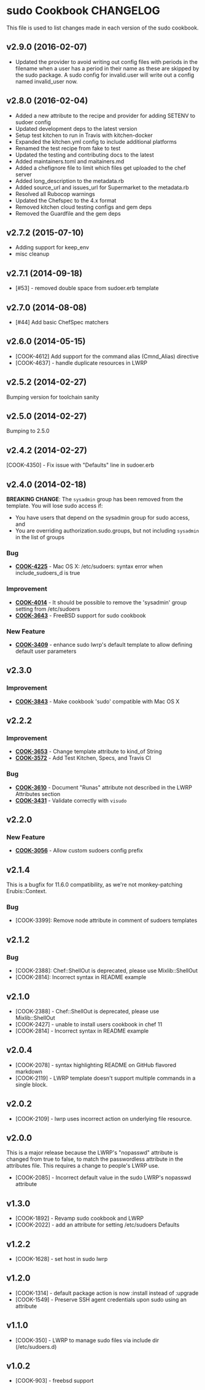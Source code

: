 # sudo Cookbook CHANGELOG
This file is used to list changes made in each version of the sudo cookbook.

## v2.9.0 (2016-02-07)
- Updated the provider to avoid writing out config files with periods in the filename when a user has a period in their name as these are skipped by the sudo package. A sudo config for invalid.user will write out a config named invalid_user now.

## v2.8.0 (2016-02-04)
- Added a new attribute to the recipe and provider for adding SETENV to sudoer config
- Updated development deps to the latest version
- Setup test kitchen to run in Travis with kitchen-docker
- Expanded the kitchen.yml config to include additional platforms
- Renamed the test recipe from fake to test
- Updated the testing and contributing docs to the latest
- Added maintainers.toml and maitainers.md
- Added a chefignore file to limit which files get uploaded to the chef server
- Added long_description to the metadata.rb
- Added source_url and issues_url for Supermarket to the metadata.rb
- Resolved all Rubocop warnings
- Updated the Chefspec to the 4.x format
- Removed kitchen cloud testing configs and gem deps
- Removed the Guardfile and the gem deps

## v2.7.2 (2015-07-10)
- Adding support for keep_env
- misc cleanup

## v2.7.1 (2014-09-18)
- [#53] - removed double space from sudoer.erb template

## v2.7.0 (2014-08-08)
- [#44] Add basic ChefSpec matchers

## v2.6.0 (2014-05-15)
- [COOK-4612] Add support for the command alias (Cmnd_Alias) directive
- [COOK-4637] - handle duplicate resources in LWRP

## v2.5.2 (2014-02-27)
Bumping version for toolchain sanity

## v2.5.0 (2014-02-27)
Bumping to 2.5.0

## v2.4.2 (2014-02-27)
[COOK-4350] - Fix issue with "Defaults" line in sudoer.erb

## v2.4.0 (2014-02-18)
**BREAKING CHANGE**: The `sysadmin` group has been removed from the template. You will lose sudo access if:
- You have users that depend on the sysadmin group for sudo access, and
- You are overriding authorization.sudo.groups, but not including `sysadmin` in the list of groups

### Bug
- **[COOK-4225](https://tickets.chef.io/browse/COOK-4225)** - Mac OS X: /etc/sudoers: syntax error when include_sudoers_d is true

### Improvement
- **[COOK-4014](https://tickets.chef.io/browse/COOK-4014)** - It should be possible to remove the 'sysadmin' group setting from /etc/sudoers
- **[COOK-3643](https://tickets.chef.io/browse/COOK-3643)** - FreeBSD support for sudo cookbook

### New Feature
- **[COOK-3409](https://tickets.chef.io/browse/COOK-3409)** - enhance sudo lwrp's default template to allow defining default user parameters

## v2.3.0
### Improvement
- **[COOK-3843](https://tickets.chef.io/browse/COOK-3843)** - Make cookbook 'sudo' compatible with Mac OS X

## v2.2.2
### Improvement
- **[COOK-3653](https://tickets.chef.io/browse/COOK-3653)** - Change template attribute to kind_of String
- **[COOK-3572](https://tickets.chef.io/browse/COOK-3572)** - Add Test Kitchen, Specs, and Travis CI

### Bug
- **[COOK-3610](https://tickets.chef.io/browse/COOK-3610)** - Document "Runas" attribute not described in the LWRP Attributes section
- **[COOK-3431](https://tickets.chef.io/browse/COOK-3431)** - Validate correctly with `visudo`

## v2.2.0
### New Feature
- **[COOK-3056](https://tickets.chef.io/browse/COOK-3056)** - Allow custom sudoers config prefix

## v2.1.4
This is a bugfix for 11.6.0 compatibility, as we're not monkey-patching Erubis::Context.

### Bug
- [COOK-3399]: Remove node attribute in comment of sudoers templates

## v2.1.2
### Bug
- [COOK-2388]: Chef::ShellOut is deprecated, please use Mixlib::ShellOut
- [COOK-2814]: Incorrect syntax in README example

## v2.1.0
- [COOK-2388] - Chef::ShellOut is deprecated, please use Mixlib::ShellOut
- [COOK-2427] - unable to install users cookbook in chef 11
- [COOK-2814] - Incorrect syntax in README example

## v2.0.4
- [COOK-2078] - syntax highlighting README on GitHub flavored markdown
- [COOK-2119] - LWRP template doesn't support multiple commands in a single block.

## v2.0.2
- [COOK-2109] - lwrp uses incorrect action on underlying file resource.

## v2.0.0
This is a major release because the LWRP's "nopasswd" attribute is changed from true to false, to match the passwordless attribute in the attributes file. This requires a change to people's LWRP use.
- [COOK-2085] - Incorrect default value in the sudo LWRP's nopasswd attribute

## v1.3.0
- [COOK-1892] - Revamp sudo cookbook and LWRP
- [COOK-2022] - add an attribute for setting /etc/sudoers Defaults

## v1.2.2
- [COOK-1628] - set host in sudo lwrp

## v1.2.0
- [COOK-1314] - default package action is now :install instead of :upgrade
- [COOK-1549] - Preserve SSH agent credentials upon sudo using an attribute

## v1.1.0
- [COOK-350] - LWRP to manage sudo files via include dir (/etc/sudoers.d)

## v1.0.2
- [COOK-903] - freebsd support
